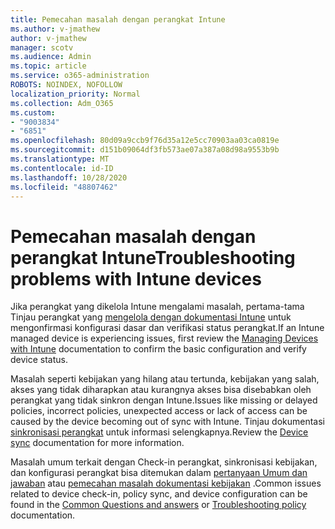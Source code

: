 ```yaml
---
title: Pemecahan masalah dengan perangkat Intune
ms.author: v-jmathew
author: v-jmathew
manager: scotv
ms.audience: Admin
ms.topic: article
ms.service: o365-administration
ROBOTS: NOINDEX, NOFOLLOW
localization_priority: Normal
ms.collection: Adm_O365
ms.custom:
- "9003834"
- "6851"
ms.openlocfilehash: 80d09a9ccb9f76d35a12e5cc70903aa03ca0819e
ms.sourcegitcommit: d151b09064df3fb573ae07a387a08d98a9553b9b
ms.translationtype: MT
ms.contentlocale: id-ID
ms.lasthandoff: 10/28/2020
ms.locfileid: "48807462"
---
```

# <a name="troubleshooting-problems-with-intune-devices"></a><span data-ttu-id="1cabc-102">Pemecahan masalah dengan perangkat Intune</span><span class="sxs-lookup"><span data-stu-id="1cabc-102">Troubleshooting problems with Intune devices</span></span>

<span data-ttu-id="1cabc-103">Jika perangkat yang dikelola Intune mengalami masalah, pertama-tama Tinjau perangkat yang [mengelola dengan dokumentasi Intune](https://docs.microsoft.com/mem/intune/protect/endpoint-security-manage-devices) untuk mengonfirmasi konfigurasi dasar dan verifikasi status perangkat.</span><span class="sxs-lookup"><span data-stu-id="1cabc-103">If an Intune managed device is experiencing issues, first review the [Managing Devices with Intune](https://docs.microsoft.com/mem/intune/protect/endpoint-security-manage-devices) documentation to confirm the basic configuration and verify device status.</span></span>

<span data-ttu-id="1cabc-104">Masalah seperti kebijakan yang hilang atau tertunda, kebijakan yang salah, akses yang tidak diharapkan atau kurangnya akses bisa disebabkan oleh perangkat yang tidak sinkron dengan Intune.</span><span class="sxs-lookup"><span data-stu-id="1cabc-104">Issues like missing or delayed policies, incorrect policies, unexpected access or lack of access can be caused by the device becoming out of sync with Intune.</span></span> <span data-ttu-id="1cabc-105">Tinjau dokumentasi [sinkronisasi perangkat](https://docs.microsoft.com/mem/intune/remote-actions/device-sync) untuk informasi selengkapnya.</span><span class="sxs-lookup"><span data-stu-id="1cabc-105">Review the [Device sync](https://docs.microsoft.com/mem/intune/remote-actions/device-sync) documentation for more information.</span></span>

<span data-ttu-id="1cabc-106">Masalah umum terkait dengan Check-in perangkat, sinkronisasi kebijakan, dan konfigurasi perangkat bisa ditemukan dalam [pertanyaan Umum dan jawaban](https://docs.microsoft.com/mem/intune/configuration/device-profile-troubleshoot) atau [pemecahan masalah dokumentasi kebijakan](https://docs.microsoft.com/mem/intune/configuration/troubleshoot-policies-in-microsoft-intune) .</span><span class="sxs-lookup"><span data-stu-id="1cabc-106">Common issues related to device check-in, policy sync, and device configuration can be found in the [Common Questions and answers](https://docs.microsoft.com/mem/intune/configuration/device-profile-troubleshoot) or [Troubleshooting policy](https://docs.microsoft.com/mem/intune/configuration/troubleshoot-policies-in-microsoft-intune) documentation.</span></span>
